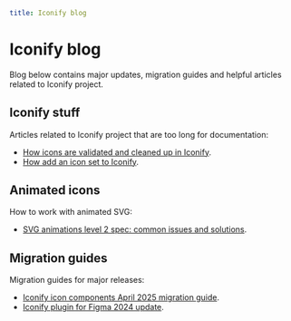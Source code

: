```yaml
title: Iconify blog
```

# Iconify blog

Blog below contains major updates, migration guides and helpful articles related to Iconify project.

## Iconify stuff

Articles related to Iconify project that are too long for documentation:

- [How icons are validated and cleaned up in Iconify](./cleaning-up-icons/index.md).
- [How add an icon set to Iconify](./add-icon-set/index.md).

## Animated icons

How to work with animated SVG:

- [SVG animations level 2 spec: common issues and solutions](./svg-animation-issues/index.md).

## Migration guides

Migration guides for major releases:

- [Iconify icon components April 2025 migration guide](./migration/icon-v3.md).
- [Iconify plugin for Figma 2024 update](/docs/design/figma/update-2024.md).
